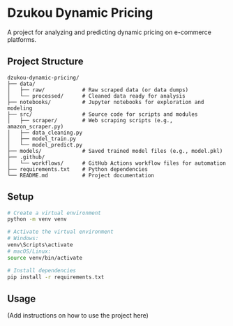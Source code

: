 # Dzukou Dynamic Pricing

A project for analyzing and predicting dynamic pricing on e-commerce platforms.

## Project Structure

```
dzukou-dynamic-pricing/
├── data/
│   ├── raw/            # Raw scraped data (or data dumps)
│   └── processed/      # Cleaned data ready for analysis
├── notebooks/          # Jupyter notebooks for exploration and modeling
├── src/                # Source code for scripts and modules
│   ├── scraper/        # Web scraping scripts (e.g., amazon_scraper.py)
│   ├── data_cleaning.py
│   ├── model_train.py
│   └── model_predict.py
├── models/             # Saved trained model files (e.g., model.pkl)
├── .github/
│   └── workflows/      # GitHub Actions workflow files for automation
├── requirements.txt    # Python dependencies
└── README.md           # Project documentation
```

## Setup

```bash
# Create a virtual environment
python -m venv venv

# Activate the virtual environment
# Windows:
venv\Scripts\activate
# macOS/Linux:
source venv/bin/activate

# Install dependencies
pip install -r requirements.txt
```

## Usage

(Add instructions on how to use the project here)
